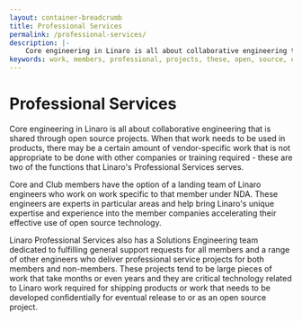 ```yaml
---
layout: container-breadcrumb
title: Professional Services
permalink: /professional-services/
description: |-
    Core engineering in Linaro is all about collaborative engineering that is shared through open source projects.
keywords: work, members, professional, projects, these, open, source, engineering, engineers, linaro
---
```

# Professional Services

Core engineering in Linaro is all about collaborative engineering that is shared through open source projects. When that work needs to be used in products, there may be a certain amount of vendor-specific work that is not appropriate to be done with other companies or training required - these are two of the functions that Linaro's Professional Services serves. 

Core and Club members have the option of a landing team of Linaro engineers who work on work specific to that member under NDA. These engineers are experts in particular areas and help bring Linaro's unique expertise and experience into the member companies accelerating their effective use of open source technology.

Linaro Professional Services also has a Solutions Engineering team dedicated to fulfilling general support requests for all members and a range of other engineers who deliver professional service projects for both members and non-members. These projects tend to be large pieces of work that take months or even years and they are critical technology related to Linaro work required for shipping products or work that needs to be developed confidentially for eventual release to or as an open source project.
